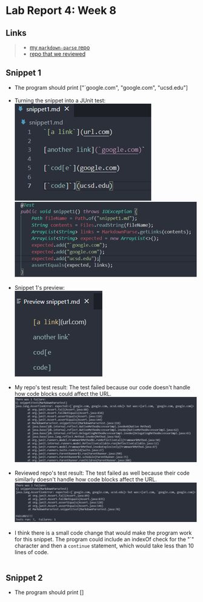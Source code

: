 # Lab Report 4: Week 8

## Links
>- [my `markdown-parse` repo](https://github.com/jhxyjhxy/CSE15L-RoseateSpoonbill)
>- [repo that we reviewed](https://github.com/Shree-G/markdown-parse)

## Snippet 1
- The program should print ["`google.com", "google.com", "ucsd.edu"]
<br><br>
- Turning the snippet into a JUnit test: <br>
![copied snippet 1 into md file](photos/snippet1.png)
![snippet 1's test](photos/snippet1_test.png)
<br><br>
- Snippet 1's preview: <br>
![snippet 1's preview](photos/snippet1_preview.png)
<br><br>
- My repo's test result: The test failed because our code doesn't handle how code blocks could affect the URL.<br>
![failed test](photos/snippet1_my.png)
<br><br>
- Reviewed repo's test result: The test failed as well because their code similarly doesn't handle how code blocks affect the URL. <br>
![failed test](photos/snippet1_other.png)
<br><br>
- I think there is a small code change that would make the program work for this snippet. The program could include an indexOf check for the "\`" character and then a `continue` statement, which would take less than 10 lines of code. 
<br><br>

## Snippet 2
- The program should print []